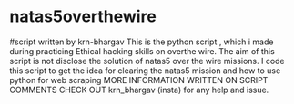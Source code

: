 # natas5overthewire
#script written by krn-bhargav
This is the python script , which i made during practicing Ethical hacking skills on overthe wire.
The aim of this script is not disclose the solution of natas5 over the wire missions.
I code this script to get the idea for clearing the natas5 mission and how to use python for web scraping
MORE INFORMATION WRITTEN ON SCRIPT COMMENTS CHECK OUT 
krn_bhargav (insta) 
for any help and issue.
